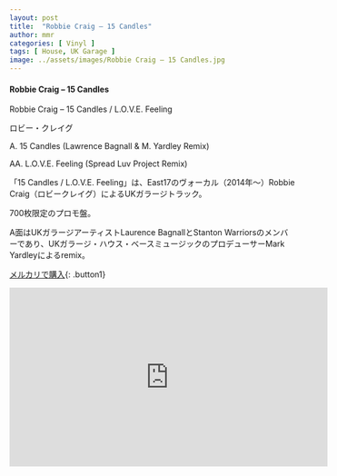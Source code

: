 ```yaml
---
layout: post
title:  "Robbie Craig – 15 Candles"
author: mmr
categories: [ Vinyl ]
tags: [ House, UK Garage ]
image: ../assets/images/Robbie Craig – 15 Candles.jpg
---
```


#### Robbie Craig – 15 Candles


Robbie Craig – 15 Candles / L.O.V.E. Feeling

ロビー・クレイグ

A. 15 Candles (Lawrence Bagnall & M. Yardley Remix)

AA. L.O.V.E. Feeling (Spread Luv Project Remix)

「15 Candles / L.O.V.E. Feeling」は、East17のヴォーカル（2014年〜）Robbie Craig（ロビークレイグ）によるUKガラージトラック。

700枚限定のプロモ盤。

A面はUKガラージアーティストLaurence BagnallとStanton Warriorsのメンバーであり、UKガラージ・ハウス・ベースミュージックのプロデューサーMark Yardleyによるremix。


[メルカリで購入](https://jp.mercari.com/item/m34773732505?afid=6142608987){: .button1}



<iframe width="560" height="315" src="https://www.youtube.com/embed/yi3hc1Vu2ho?si=UCjKm2TW3dEUDNIB" title="YouTube video player" frameborder="0" allow="accelerometer; autoplay; clipboard-write; encrypted-media; gyroscope; picture-in-picture; web-share" referrerpolicy="strict-origin-when-cross-origin" allowfullscreen></iframe>